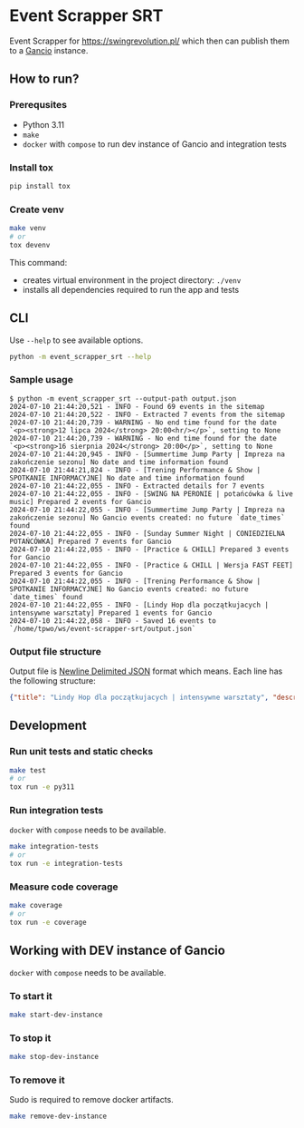 # Event Scrapper SRT

Event Scrapper for <https://swingrevolution.pl/> which then can publish them to a [Gancio](https://gancio.org/) instance.

## How to run?

### Prerequsites

- Python 3.11
- `make`
- `docker` with `compose` to run dev instance of Gancio and integration tests

### Install tox

```bash
pip install tox
```

### Create venv

```bash
make venv
# or
tox devenv
```

This command:

- creates virtual environment in the project directory: `./venv`
- installs all dependencies required to run the app and tests

## CLI

Use `--help` to see available options.

```bash
python -m event_scrapper_srt --help
```

### Sample usage

```con
$ python -m event_scrapper_srt --output-path output.json
2024-07-10 21:44:20,521 - INFO - Found 69 events in the sitemap
2024-07-10 21:44:20,522 - INFO - Extracted 7 events from the sitemap
2024-07-10 21:44:20,739 - WARNING - No end time found for the date `<p><strong>12 lipca 2024</strong> 20:00<hr/></p>`, setting to None
2024-07-10 21:44:20,739 - WARNING - No end time found for the date `<p><strong>16 sierpnia 2024</strong> 20:00</p>`, setting to None
2024-07-10 21:44:20,945 - INFO - [Summertime Jump Party | Impreza na zakończenie sezonu] No date and time information found
2024-07-10 21:44:21,824 - INFO - [Trening Performance & Show | SPOTKANIE INFORMACYJNE] No date and time information found
2024-07-10 21:44:22,055 - INFO - Extracted details for 7 events
2024-07-10 21:44:22,055 - INFO - [SWING NA PERONIE | potańcówka & live music] Prepared 2 events for Gancio
2024-07-10 21:44:22,055 - INFO - [Summertime Jump Party | Impreza na zakończenie sezonu] No Gancio events created: no future `date_times` found
2024-07-10 21:44:22,055 - INFO - [Sunday Summer Night | CONIEDZIELNA POTAŃCÓWKA] Prepared 7 events for Gancio
2024-07-10 21:44:22,055 - INFO - [Practice & CHILL] Prepared 3 events for Gancio
2024-07-10 21:44:22,055 - INFO - [Practice & CHILL | Wersja FAST FEET] Prepared 3 events for Gancio
2024-07-10 21:44:22,055 - INFO - [Trening Performance & Show | SPOTKANIE INFORMACYJNE] No Gancio events created: no future `date_times` found
2024-07-10 21:44:22,055 - INFO - [Lindy Hop dla początkujacych | intensywne warsztaty] Prepared 1 events for Gancio
2024-07-10 21:44:22,058 - INFO - Saved 16 events to `/home/tpwo/ws/event-scrapper-srt/output.json`
```

### Output file structure

Output file is [Newline Delimited JSON](https://github.com/ndjson/ndjson-spec) format which means. Each line has the following structure:

```json
{"title": "Lindy Hop dla początkujacych | intensywne warsztaty", "description": "<p>Daj się zarazić swingowym bakcylem...<snipped>", "place_name": "Studio Swing Revolution Trójmiasto", "place_address": "Łąkowa 35/38, Gdańsk", "online_locations": ["https://swingrevolution.pl/warsztaty-lindy-hop-od-podstaw/"], "start_datetime": 1722074400, "end_datetime": 1722085200, "multidate": 1, "tags": ["swing"], "image_url": "https://swingrevolution.pl/wp-content/uploads/2022/04/351150267_646835474155254_2037209978322475013_n.jpg"}
```

## Development

### Run unit tests and static checks

```bash
make test
# or
tox run -e py311
```

### Run integration tests

`docker` with `compose` needs to be available.

```bash
make integration-tests
# or
tox run -e integration-tests
```

### Measure code coverage

```bash
make coverage
# or
tox run -e coverage
```

## Working with DEV instance of Gancio

`docker` with `compose` needs to be available.

### To start it

```bash
make start-dev-instance
```

### To stop it

```bash
make stop-dev-instance
```

### To remove it

Sudo is required to remove docker artifacts.

```bash
make remove-dev-instance
```
